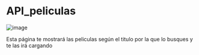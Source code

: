 # API_peliculas
![image](https://user-images.githubusercontent.com/98116459/205577262-91dbffa4-fc63-469a-9df3-5e2060d36dda.png)

Esta página te mostrará las peliculas según el titulo por la que lo busques y te las irá cargando
